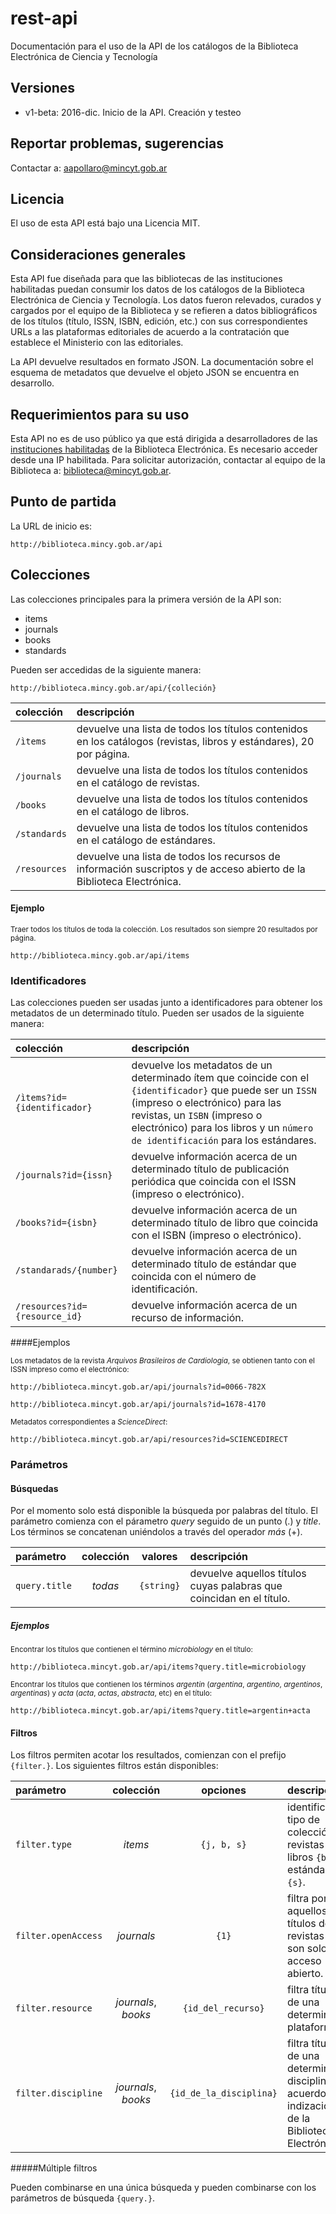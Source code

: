 # rest-api

Documentación para el uso de la API de los catálogos de la Biblioteca Electrónica de Ciencia y Tecnología

## Versiones

- v1-beta: 2016-dic. Inicio de la API. Creación y testeo

## Reportar problemas, sugerencias

Contactar a: aapollaro@mincyt.gob.ar

## Licencia

El uso de esta API está bajo una Licencia MIT.

## Consideraciones generales

Esta API fue diseñada para que las bibliotecas de las instituciones habilitadas puedan consumir los datos de los catálogos de la Biblioteca Electrónica de Ciencia y Tecnología. Los datos fueron relevados, curados y cargados por el equipo de la Biblioteca y se refieren a datos bibliográficos de los títulos (título, ISSN, ISBN, edición, etc.) con sus correspondientes URLs a las plataformas editoriales de acuerdo a la contratación que establece el Ministerio con las editoriales.

La API devuelve resultados en formato JSON. La documentación sobre el esquema de metadatos que devuelve el objeto JSON se encuentra en desarrollo.

## Requerimientos para su uso

Esta API no es de uso público ya que está dirigida a desarrolladores de las [instituciones habilitadas](http://biblioteca.mincyt.gob.ar/instituciones/index) de la Biblioteca Electrónica. Es necesario acceder desde una IP habilitada.
Para solicitar autorización, contactar al equipo de la Biblioteca a: biblioteca@mincyt.gob.ar.

## Punto de partida
La URL de inicio es:
```
http://biblioteca.mincy.gob.ar/api
```

## Colecciones
Las colecciones principales para la primera versión de la API son:
- items
- journals
- books
- standards

Pueden ser accedidas de la siguiente manera:


```
http://biblioteca.mincy.gob.ar/api/{colleción}
```

| colección | descripción |
|:----------|:------------|
| `/ìtems` | devuelve una lista de todos los títulos contenidos en los catálogos (revistas, libros y estándares), 20 por página. |
| `/journals` | devuelve una lista de todos los títulos contenidos en el catálogo de revistas. |
| `/books` | devuelve una lista de todos los títulos contenidos en el catálogo de libros. |
| `/standards` | devuelve una lista de todos los títulos contenidos en el catálogo de estándares. |
| `/resources` | devuelve una lista de todos los recursos de información suscriptos y de acceso abierto de la Biblioteca Electrónica. |

#### Ejemplo
<small>Traer todos los títulos de toda la colección. Los resultados son siempre 20 resultados por página.</small>
```
http://biblioteca.mincy.gob.ar/api/items
```

### Identificadores
Las colecciones pueden ser usadas junto a identificadores para obtener los metadatos de un determinado título.
Pueden ser usados de la siguiente manera:


| colección | descripción |
|:--------- |:------------|
| `/ìtems?id={identificador}` | devuelve los metadatos de un determinado ítem que coincide con el `{identificador}` que puede ser un `ISSN` (impreso o electrónico) para las revistas, un `ISBN` (impreso o electrónico) para los libros y un `número de identificación` para los estándares. |
| `/journals?id={issn}` | devuelve información acerca de un determinado título de publicación periódica que coincida con el ISSN (impreso o electrónico). |
| `/books?id={isbn}` | devuelve información acerca de un determinado título de libro que coincida con el ISBN (impreso o electrónico). |
| `/standarads/{number}` | devuelve información acerca de un determinado título de estándar que coincida con el número de identificación. |
| `/resources?id={resource_id}` | devuelve información acerca de un recurso de información. |

####Ejemplos

<small>Los metadatos de la revista _Arquivos Brasileiros de Cardiologia_, se obtienen tanto con el ISSN impreso como el electrónico:</small>
```
http://biblioteca.mincyt.gob.ar/api/journals?id=0066-782X

http://biblioteca.mincyt.gob.ar/api/journals?id=1678-4170
```

<small>Metadatos correspondientes a *ScienceDirect*:</small>

```
http://biblioteca.mincyt.gob.ar/api/resources?id=SCIENCEDIRECT
```


### Parámetros
#### Búsquedas

Por el momento solo está disponible la búsqueda por palabras del título. El parámetro comienza con el párametro _query_ seguido de un punto (.) y _title_. Los términos se concatenan uniéndolos a través del operador _más_ (+).

| parámetro | colección | valores | descripción |
|:----------|:---------:|:-------:|:------------|
| `query.title` | _todas_ | `{string}` | devuelve aquellos títulos cuyas palabras que coincidan en el título. |

##### Ejemplos

<small>Encontrar los títulos que contienen el término _microbiology_ en el título:</small>

```
http://biblioteca.mincyt.gob.ar/api/items?query.title=microbiology
```

<small>Encontrar los títulos que contienen los términos _argentin_ (_argentina_, _argentino_, _argentinos_, _argentinas_) y _acta_ (_acta_, _actas_, _abstracta_, etc) en el título:</small>

```
http://biblioteca.mincyt.gob.ar/api/items?query.title=argentin+acta
```


#### Filtros

Los filtros permiten acotar los resultados, comienzan con el prefijo `{filter.}`. Los siguientes filtros están disponibles:


| parámetro | colección | opciones | descripción |
|:----------|:---------:|:--------:|:------------|
| `filter.type` | _items_ | `{j, b, s}` | identifica el tipo de colección: revistas `{j}`; libros `{b}`; estándares `{s}`. |
|`filter.openAccess`| _journals_ | `{1}` | filtra por aquellos los títulos de revistas que son solo de acceso abierto. |
|`filter.resource` | _journals_, _books_ | `{id_del_recurso}` | filtra títulos de una determinada plataforma. |
|`filter.discipline` | _journals_, _books_ | `{id_de_la_disciplina}` | filtra títulos de una determinada disciplina de acuerdo a la indización de la Biblioteca Electrónica. |

#####Múltiple filtros

Pueden combinarse en una única búsqueda y pueden combinarse con los parámetros de búsqueda `{query.}`.
